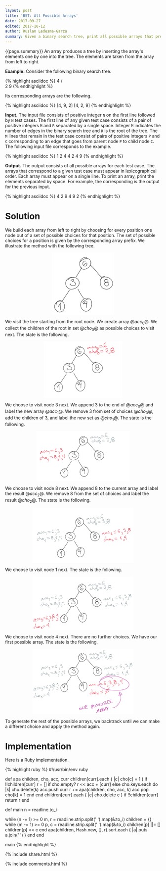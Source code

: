```yaml
---
layout: post
title: 'BST: All Possible Arrays'
date: 2017-09-27
edited: 2017-10-12
author: Ruslan Ledesma-Garza
summary: Given a binary search tree, print all possible arrays that produce the tree.
---
```


{{page.summary}}
An array produces a tree by inserting the array's elements one
by one into the tree.  The elements are taken from the array from left
to right.

**Example.**
Consider the following binary search tree.

{% highlight asciidoc %}
   4
  / \
 2   9
{% endhighlight %}

Its corresponding arrays are the following.

{% highlight asciidoc %}
[4, 9, 2]
[4, 2, 9]
{% endhighlight %}

**Input.**
The input file consists of positive integer `N` on the first line followed by `N` test cases.  The first line of any given test case consists of a pair of positive integers `M` and `R` separated by a single space.  Integer `M` indicates the number of edges in the binary search tree and `R` is the root of the tree.  The `M` lines that remain in the test case consist of pairs of positive integers `P` and `C` corresponding to an edge that goes from parent node `P` to child node `C`.  The following input file corresponds to the example.

{% highlight asciidoc %}
1
2 4
4 2
4 9
{% endhighlight %}

**Output.**
The output consists of all possible arrays for each test case.  The arrays that correspond to a given test case must appear in lexicographical order.  Each array must appear on a single line.  To print an array, print the elements separated by space.  For example, the corresponding is the output for the previous input.

{% highlight asciidoc %}
4 2 9
4 9 2
{% endhighlight %}

# Solution

We build each array from left to right by choosing for every position
one node out of a set of possible choices for that position.  The set
of possible choices for a position is given by the corresponding array
prefix.  We illustrate the method with the following tree.

<img src="/assets/2017.09.27.example.png" style="width: 40%; display: block; margin-left: auto;
margin-right: auto;">

We visit the tree starting from the root node.  We create array
$@acc_0@$.  We collect the children of the root in set $@cho_0@$ as
possible choices to visit next.  The state is the following.

<img src="/assets/2017.09.27.step-0.png" style="width: 50%; display: block; margin-left: auto;
margin-right: auto;">

We choose to visit node 3 next.  We append 3 to the end of $@acc_0@$
and label the new array $@acc_1@$.  We remove 3 from set of
choices $@cho_0@$, add the children of 3, and label the new set as
$@cho_1@$.  The state is the following.

<img src="/assets/2017.09.27.step-1.png" style="width: 60%; display: block; margin-left: auto;
margin-right: auto;">

We choose to visit node 8 next.  We append 8 to the current array and
label the result $@acc_2@$.  We remove 8 from the set of choices and
label the result $@cho_2@$.  The state is the following.

<img src="/assets/2017.09.27.step-2.png" style="width: 65%; display: block; margin-left: auto;
margin-right: auto;">

We choose to visit node 1 next.  The state is the following.

<img src="/assets/2017.09.27.step-3.png" style="width: 65%; display: block; margin-left: auto;
margin-right: auto;">

We choose to visit node 4 next.  There are no further choices.  We
have our first possible array.  The state is the following.

<img src="/assets/2017.09.27.step-4.png" style="width: 65%; display: block; margin-left: auto;
margin-right: auto;">

To generate the rest of the possible arrays, we backtrack until we can
make a different choice and apply the method again.

# Implementation

Here is a Ruby implementation.

{% highlight ruby %}
#!/usr/bin/env ruby

def apa children, cho, acc, curr
  children[curr].each { |c| cho[c] = 1 } if !!children[curr]
  r = []
  if cho.empty?
    r << acc + [curr]
  else
    cho.keys.each do |k|
      cho.delete(k)
      acc.push curr
      r += apa(children, cho, acc, k)
      acc.pop
      cho[k] = 1
    end
  end
  children[curr].each { |c| cho.delete c } if !!children[curr]
  return r
end
        

def main
  n = readline.to_i

  while (n -= 1) >= 0
    m, r = readline.strip.split(' ').map(&:to_i)
    children = {}
    while (m -= 1) >= 0
      p, c = readline.strip.split(' ').map(&:to_i)
      children[p] ||= []
      children[p] << c
    end
    apa(children, Hash.new, [], r).sort.each { |a| puts a.join(' ') }
  end
end

main
{% endhighlight %}

{% include share.html %}

{% include comments.html %}
